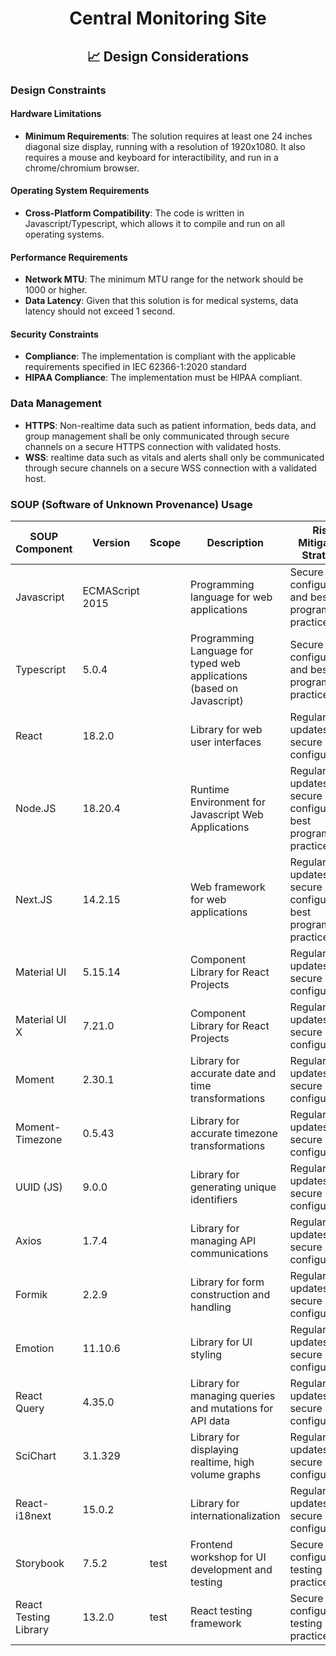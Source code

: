 <div align="center">
<h1>Central Monitoring Site</h1>
<h2> 📈 Design Considerations </h2>
</div>

### Design Constraints

#### Hardware Limitations

- **Minimum Requirements**: The solution requires at least one 24 inches diagonal size display, running with a resolution of 1920x1080. It also requires a mouse and keyboard for interactibility, and run in a chrome/chromium browser.

#### Operating System Requirements

- **Cross-Platform Compatibility**: The code is written in Javascript/Typescript, which allows it to compile and run on all operating systems.

#### Performance Requirements

- **Network MTU**: The minimum MTU range for the network should be 1000 or higher.
- **Data Latency**: Given that this solution is for medical systems, data latency should not exceed 1 second.

#### Security Constraints

- **Compliance**: The implementation is compliant with the applicable requirements specified in IEC 62366-1:2020 standard
- **HIPAA Compliance**: The implementation must be HIPAA compliant.

### Data Management

- **HTTPS**: Non-realtime data such as patient information, beds data, and group management shall be only communicated through secure channels on a secure HTTPS connection with validated hosts.
- **WSS**: realtime data such as vitals and alerts shall only be communicated through secure channels on a secure WSS connection with a validated host.

### SOUP (Software of Unknown Provenance) Usage

| **SOUP Component**    | **Version**     | **Scope** | **Description**                                                       | **Risk Mitigation Strategy**                                      |
| --------------------- | --------------- | --------- | --------------------------------------------------------------------- | ----------------------------------------------------------------- |
| Javascript            | ECMAScript 2015 |           | Programming language for web applications                             | Secure configuration and best programming practices               |
| Typescript            | 5.0.4           |           | Programming Language for typed web applications (based on Javascript) | Secure configuration and best programming practices               |
| React                 | 18.2.0          |           | Library for web user interfaces                                       | Regular updates, secure configuration                             |
| Node.JS               | 18.20.4         |           | Runtime Environment for Javascript Web Applications                   | Regular updates, secure configuration, best programming practices |
| Next.JS               | 14.2.15         |           | Web framework for web applications                                    | Regular updates, secure configuration, best programming practices |
| Material UI           | 5.15.14         |           | Component Library for React Projects                                  | Regular updates, secure configuration                             |
| Material UI X         | 7.21.0          |           | Component Library for React Projects                                  | Regular updates, secure configuration                             |
| Moment                | 2.30.1          |           | Library for accurate date and time transformations                    | Regular updates, secure configuration                             |
| Moment-Timezone       | 0.5.43          |           | Library for accurate timezone transformations                         | Regular updates, secure configuration                             |
| UUID (JS)             | 9.0.0           |           | Library for generating unique identifiers                             | Regular updates, secure configuration                             |
| Axios                 | 1.7.4           |           | Library for managing API communications                               | Regular updates, secure configuration                             |
| Formik                | 2.2.9           |           | Library for form construction and handling                            | Regular updates, secure configuration                             |
| Emotion               | 11.10.6         |           | Library for UI styling                                                | Regular updates, secure configuration                             |
| React Query           | 4.35.0          |           | Library for managing queries and mutations for API data               | Regular updates, secure configuration                             |
| SciChart              | 3.1.329         |           | Library for displaying realtime, high volume graphs                   | Regular updates, secure configuration                             |
| React-i18next         | 15.0.2          |           | Library for internationalization                                      | Regular updates, secure configuration                             |
| Storybook             | 7.5.2           | test      | Frontend workshop for UI development and testing                      | Secure configuration, testing best practices                      |
| React Testing Library | 13.2.0          | test      | React testing framework                                               | Secure configuration, testing best practices                      |
